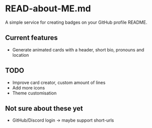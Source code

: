 # READ-about-ME.md
A simple service for creating badges on your GitHub profile README.

## Current features
- Generate animated cards with a header, short bio, pronouns and location

## TODO
- Improve card creator, custom amount of lines
- Add more icons
- Theme customisation

## Not sure about these yet
- GitHub/Discord login -> maybe support short-urls
